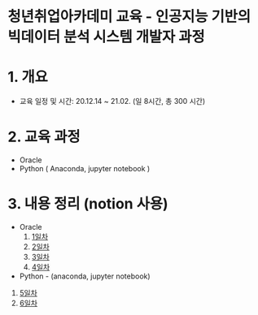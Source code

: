 청년취업아카데미 교육 - 인공지능 기반의 빅데이터 분석 시스템 개발자 과정
============================
# 1. 개요
- 교육 일정 및 시간:  20.12.14 ~ 21.02. (일 8시간, 총 300 시간)

# 2. 교육 과정
- Oracle
- Python ( Anaconda, jupyter notebook )

# 3. 내용 정리 (notion 사용)
* Oracle
  1. [1일차](https://www.notion.so/Day-1-7aa3cdd661d846cbab3cd3644a30f78c) 
  1. [2일차](https://www.notion.so/Day-2-a06bc5c3e14a4444b2ba9ce58a5f2969)  
  1. [3일차]( https://www.notion.so/Day-3-aa35f9ebb5e047dab6d0843c76365913)
  1. [4일차]( https://www.notion.so/Day-4-2ed763a167dc4d1bb17392102e1eafb9)
 * Python - (anaconda, jupyter notebook)
  1. [5일차]( https://www.notion.so/Day-5-19ae789d81cd41148254b23b1ab49076)
  1. [6일차]()
